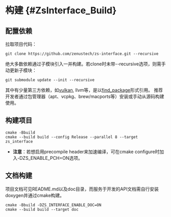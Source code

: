 # 构建 {#ZsInterface_Build}


## 配置依赖

拉取项目代码：
```console
git clone https://github.com/zenustech/zs-interface.git --recursive
```

绝大多数依赖通过子模块引入一并构建。若clone时未带--recursive选项，则需手动更新子模块：
```console
git submodule update --init --recursive
```

其中有少量第三方依赖，如[vulkan](https://vulkan.lunarg.com/), llvm等，是以[find_package](https://cmake.org/cmake/help/latest/command/find_package.html)形式引用。
推荐开发者通过包管理器（apt、vcpkg、brew/macports等）安装或手动从源码构建使用。

## 构建项目

```console
cmake -Bbuild
cmake --build build --config Release --parallel 8 --target zs_interface
```
- **注意**：若想启用precompile header来加速编译，可在cmake configure时加入-DZS_ENABLE_PCH=ON选项。

## 文档构建
项目文档可见README.md以及doc目录，而服务于开发的API文档需自行安装doxygen并通过cmake构建。

```console
cmake -Bbuild -DZS_INTERFACE_ENABLE_DOC=ON
cmake --build build --target doc
```
